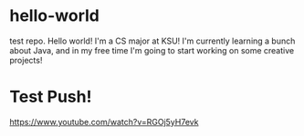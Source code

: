 # hello-world
test repo.
Hello world!
I'm a CS major at KSU! I'm currently learning a bunch about Java, and in my free time I'm going to start working on some creative projects!

# Test Push!
https://www.youtube.com/watch?v=RGOj5yH7evk